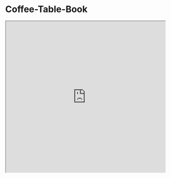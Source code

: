 # Coffee-Table-Book

<iframe src="https://drive.google.com/file/d/1ApkmkE2b9fUktBsT8uqtmuebeXMu7_U2/preview" width="100%" height="480"></iframe>





